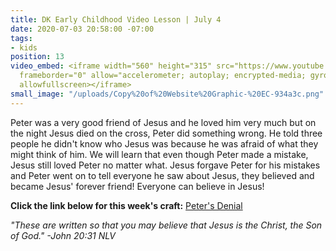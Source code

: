 ```yaml
---
title: DK Early Childhood Video Lesson | July 4
date: 2020-07-03 20:58:00 -07:00
tags:
- kids
position: 13
video_embed: <iframe width="560" height="315" src="https://www.youtube.com/embed/gAPdb_HQXEI"
  frameborder="0" allow="accelerometer; autoplay; encrypted-media; gyroscope; picture-in-picture"
  allowfullscreen></iframe>
small_image: "/uploads/Copy%20of%20Website%20Graphic-%20EC-934a3c.png"
---
```


Peter was a very good friend of Jesus and he loved him very much but on the night Jesus died on the cross, Peter did something wrong. He told three people he didn't know who Jesus was because he was afraid of what they might think of him. We will learn that even though Peter made a mistake, Jesus still loved Peter no matter what. Jesus forgave Peter for his mistakes and Peter went on to tell everyone he saw about Jesus, they believed and became Jesus' forever friend! Everyone can believe in Jesus!

**Click the link below for this week's craft:**
[Peter's Denial](https://drive.google.com/file/d/1MAwdu1mri2WhU0K2XUyrOSsnIrka7OH2/view?usp=sharing)

*"These are written so that you may believe that Jesus is the Christ, the Son of God." -John 20:31 NLV*